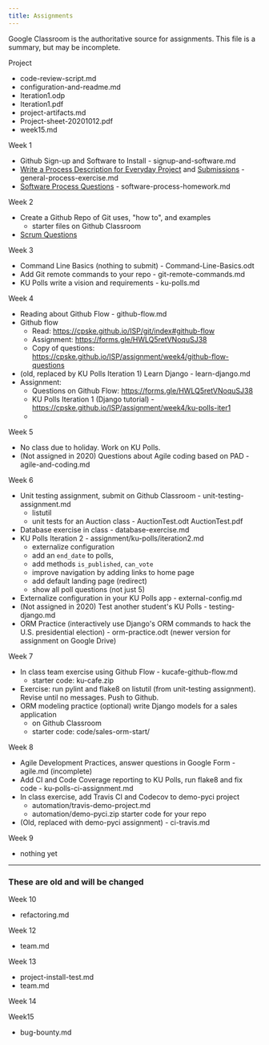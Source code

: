 ```yaml
---
title: Assignments
---
```


Google Classroom is the authoritative source for assignments.
This file is a summary, but may be incomplete.

Project
* code-review-script.md
* configuration-and-readme.md
* Iteration1.odp
* Iteration1.pdf
* project-artifacts.md
* Project-sheet-20201012.pdf
* week15.md


Week 1
* Github Sign-up and Software to Install - signup-and-software.md
* [Write a Process Description for Everyday Project](https://cpske.github.io/ISP/assignment/week1/general-process-exercise/) and [Submissions](https://classroom.google.com/u/1/c/MTM4MDk3MDY1NjM4/a/MTIyOTI1NjczMTM0/submissions/by-status/and-sort-name/all) - general-process-exercise.md
* [Software Process Questions](https://docs.google.com/forms/d/e/1FAIpQLSd3FtoUtetMjd47M5TY9FYgK2TJvWwog44PzuEki6gFd3zsyQ/closedform) - software-process-homework.md

Week 2
* Create a Github Repo of Git uses, "how to", and examples
  - starter files on Github Classroom
* [Scrum Questions](https://docs.google.com/forms/d/e/1FAIpQLSccesC0cZCxaAmpOzgQ2EaOzYOZ9egDvrw54kUOwyFmqDJZeg/closedform)

Week 3
* Command Line Basics (nothing to submit) - Command-Line-Basics.odt
* Add Git remote commands to your repo - git-remote-commands.md
* KU Polls write a vision and requirements - ku-polls.md

Week 4
* Reading about Github Flow - github-flow.md
* Github flow 
  - Read: https://cpske.github.io/ISP/git/index#github-flow
  - Assignment: https://forms.gle/HWLQ5retVNoquSJ38
  - Copy of questions: https://cpske.github.io/ISP/assignment/week4/github-flow-questions
* (old, replaced by KU Polls Iteration 1) Learn Django - learn-django.md
* Assignment: 
  - Questions on Github Flow: https://forms.gle/HWLQ5retVNoquSJ38
  - KU Polls Iteration 1 (Django tutorial) - https://cpske.github.io/ISP/assignment/week4/ku-polls-iter1
  - 


Week 5
* No class due to holiday. Work on KU Polls.
* (Not assigned in 2020) Questions about Agile coding based on PAD - agile-and-coding.md

Week 6
* Unit testing assignment, submit on Github Classroom - unit-testing-assignment.md
  - listutil
  * unit tests for an Auction class - AuctionTest.odt AuctionTest.pdf
* Database exercise in class - database-exercise.md
* KU Polls Iteration 2 - assignment/ku-polls/iteration2.md
  - externalize configuration
  - add an `end_date` to polls, 
  - add methods `is_published`, `can_vote`
  - improve navigation by adding links to home page
  - add default landing page (redirect)
  - show all poll questions (not just 5)
* Externalize configuration in your KU Polls app - external-config.md
* (Not assigned in 2020) Test another student's KU Polls - testing-django.md
* ORM Practice (interactively use Django's ORM commands to hack the U.S. presidential election) - orm-practice.odt (newer version for assignment on Google Drive)

Week 7
* In class team exercise using Github Flow - kucafe-github-flow.md 
  - starter code: ku-cafe.zip
* Exercise: run pylint and flake8 on listutil (from unit-testing assignment). Revise until no messages. Push to Github.
* ORM modeling practice (optional) write Django models for a sales application 
  - on Github Classroom
  - starter code: code/sales-orm-start/

Week 8
* Agile Development Practices, answer questions in Google Form - agile.md (incomplete)
* Add CI and Code Coverage reporting to KU Polls, run flake8 and fix code - ku-polls-ci-assignment.md
* In class exercise, add Travis CI and Codecov to demo-pyci project 
  - automation/travis-demo-project.md
  - automation/demo-pyci.zip   starter code for your repo
* (Old, replaced with demo-pyci assignment) - ci-travis.md

Week 9
* nothing yet

---
### These are old and will be changed

Week 10
* refactoring.md

Week 12
* team.md

Week 13
* project-install-test.md
* team.md

Week 14

Week15
* bug-bounty.md
